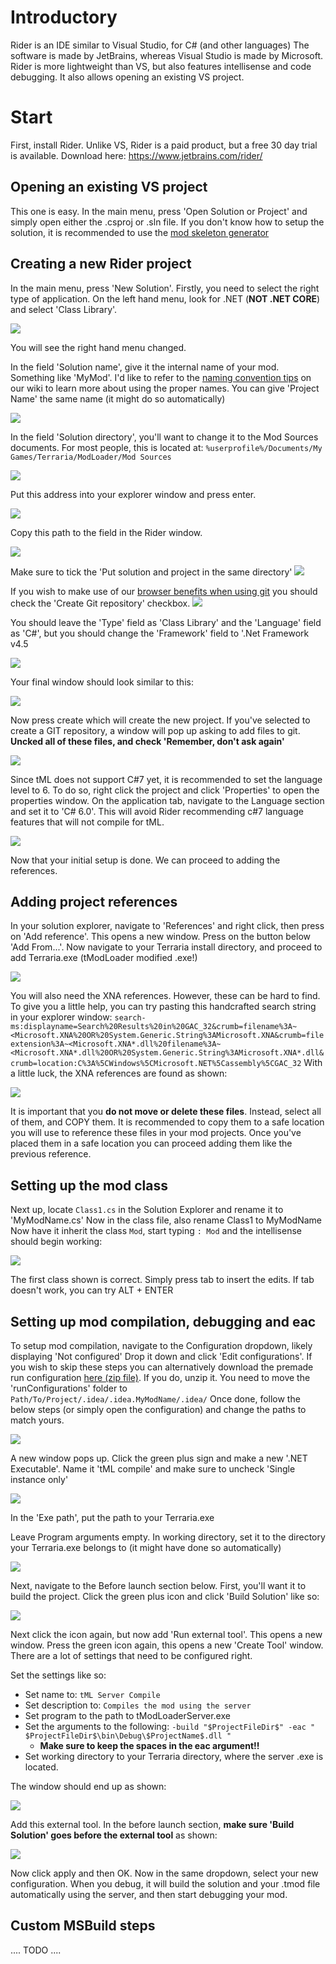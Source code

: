 # Introductory
Rider is an IDE similar to Visual Studio, for C# (and other languages) The software is made by JetBrains, whereas Visual Studio is made by Microsoft. Rider is more lightweight than VS, but also features intellisense and code debugging. It also allows opening an existing VS project.

# Start
First, install Rider. Unlike VS, Rider is a paid product, but a free 30 day trial is available. Download here: https://www.jetbrains.com/rider/

## Opening an existing VS project
This one is easy. In the main menu, press 'Open Solution or Project' and simply open either the .csproj or .sln file.
If you don't know how to setup the solution, it is recommended to use the [mod skeleton generator](http://javid.ddns.net/tModLoader/generator/ModSkeletonGenerator.html)

## Creating a new Rider project
In the main menu, press 'New Solution'. Firstly, you need to select the right type of application. On the left hand menu, look for .NET (**NOT .NET CORE**) and select 'Class Library'.

![](https://i.imgur.com/72ZhWAf.png)

You will see the right hand menu changed.

In the field 'Solution name', give it the internal name of your mod. Something like 'MyMod'. I'd like to refer to the [naming convention tips](Basic-tModLoader-Modding-Guide#naming-convention) on our wiki to learn more about using the proper names. You can give 'Project Name' the same name (it might do so automatically)

![](https://i.imgur.com/fOlcLQz.png)

In the field 'Solution directory', you'll want to change it to the Mod Sources documents. For most people, this is located at: `%userprofile%/Documents/My Games/Terraria/ModLoader/Mod Sources`

![](https://i.imgur.com/2RpsVtA.png)

Put this address into your explorer window and press enter.

![](https://i.imgur.com/IYWW8a9.png)

Copy this path to the field in the Rider window.

![](https://i.imgur.com/TCT759p.png)

Make sure to tick the 'Put solution and project in the same directory'
![](https://i.imgur.com/DcXllwE.png)

If you wish to make use of our [browser benefits when using git](Mod-Browser#getting-started) you should check the 'Create Git repository' checkbox.
![](https://i.imgur.com/yCBcw0D.png)

You should leave the 'Type' field as 'Class Library' and the 'Language' field as 'C#', but you should change the 'Framework' field to '.Net Framework v4.5

![](https://i.imgur.com/peWz7bN.png)

Your final window should look similar to this:

![](https://i.imgur.com/hF2Pw4V.png)

Now press create which will create the new project.
If you've selected to create a GIT repository, a window will pop up asking to add files to git. **Uncked all of these files, and check 'Remember, don't ask again'**

![](https://i.imgur.com/2dtJ122.png)

Since tML does not support C#7 yet, it is recommended to set the language level to 6. To do so, right click the project and click 'Properties' to open the properties window. On the application tab, navigate to the Language section and set it to 'C# 6.0'. This will avoid Rider recommending c#7 language features that will not compile for tML.

![](https://i.imgur.com/L8YTOhO.png)

Now that your initial setup is done. We can proceed to adding the references.

## Adding project references
In your solution explorer, navigate to 'References' and right click, then press on 'Add reference'. This opens a new window. Press on the button below 'Add From...'. Now navigate to your Terraria install directory, and proceed to add Terraria.exe (tModLoader modified .exe!)

![](https://i.imgur.com/dy4NLci.png)

You will also need the XNA references. However, these can be hard to find. To give you a little help, you can try pasting this handcrafted search string in your explorer window:
`search-ms:displayname=Search%20Results%20in%20GAC_32&crumb=filename%3A~<Microsoft.XNA%20OR%20System.Generic.String%3AMicrosoft.XNA&crumb=fileextension%3A~<Microsoft.XNA*.dll%20filename%3A~<Microsoft.XNA*.dll%20OR%20System.Generic.String%3AMicrosoft.XNA*.dll&crumb=location:C%3A%5CWindows%5CMicrosoft.NET%5Cassembly%5CGAC_32`
With a little luck, the XNA references are found as shown:

![](https://i.imgur.com/POzJM8t.png)

It is important that you **do not move or delete these files**. Instead, select all of them, and COPY them. It is recommended to copy them to a safe location you will use to reference these files in your mod projects. Once you've placed them in a safe location you can proceed adding them like the previous reference. 

## Setting up the mod class
Next up, locate `Class1.cs` in the Solution Explorer and rename it to 'MyModName.cs'
Now in the class file, also rename Class1 to MyModName
Now have it inherit the class `Mod`, start typing `: Mod` and the intellisense should begin working:

![](https://i.imgur.com/IqeE0Ix.png)

The first class shown is correct. Simply press tab to insert the edits. If tab doesn't work, you can try ALT + ENTER

## Setting up mod compilation, debugging and eac
To setup mod compilation, navigate to the Configuration dropdown, likely displaying 'Not configured' Drop it down and click 'Edit configurations'. If you wish to skip these steps you can alternatively download the premade run configuration [here (zip file)](https://cdn.discordapp.com/attachments/426125688148328469/444630048125747200/runConfigurations.zip). If you do, unzip it. You need to move the 'runConfigurations' folder to `Path/To/Project/.idea/.idea.MyModName/.idea/` Once done, follow the below steps (or simply open the configuration) and change the paths to match yours.

![](https://i.imgur.com/76EHBrN.png)

A new window pops up. Click the green plus sign and make a new '.NET Executable'. Name it 'tML compile' and make sure to uncheck 'Single instance only'

![](https://i.imgur.com/fopcCfX.png)

In the 'Exe path', put the path to your Terraria.exe

Leave Program arguments empty. In working directory, set it to the directory your Terraria.exe belongs to (it might have done so automatically)

![](https://i.imgur.com/DmxJOsF.png)

Next, navigate to the Before launch section below. First, you'll want it to build the project. Click the green plus icon and click 'Build Solution' like so:

![](https://i.imgur.com/vinOA1L.png)

Next click the icon again, but now add 'Run external tool'. This opens a new window. Press the green icon again, this opens a new 'Create Tool' window. There are a lot of settings that need to be configured right.

Set the settings like so:

* Set name to: `tML Server Compile`
* Set description to: `Compiles the mod using the server`
* Set program to the path to tModLoaderServer.exe
* Set the arguments to the following: `-build "$ProjectFileDir$" -eac " $ProjectFileDir$\bin\Debug\$ProjectName$.dll "`
    * **Make sure to keep the spaces in the eac argument!!**
* Set working directory to your Terraria directory, where the server .exe is located.

The window should end up as shown:

![](https://i.imgur.com/R98SJgr.png)

Add this external tool. In the before launch section, **make sure 'Build Solution' goes before the external tool** as shown:

![](https://i.imgur.com/Soo7Ltu.png)

Now click apply and then OK. Now in the same dropdown, select your new configuration. When you debug, it will build the solution and your .tmod file automatically using the server, and then start debugging your mod.

## Custom MSBuild steps
.... TODO ....
